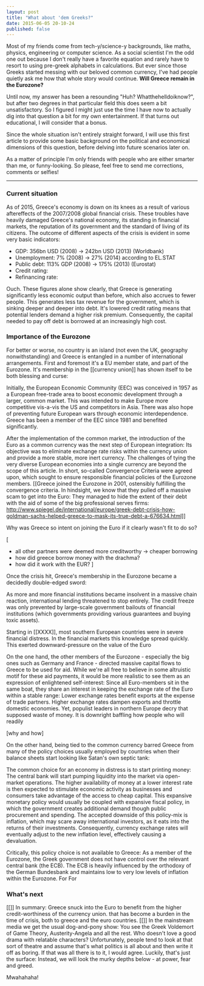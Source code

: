 ```yaml
---
layout: post
title: "What about 'dem Greeks?"
date: 2015-06-05 20-10-24
published: false
---
```



Most of my friends come from tech-y/science-y backgrounds, like maths, physics, engineering or computer science. As a social scientist I'm the odd one out because I don't really have a favorite equation and rarely have to resort to using pre-greek alphabets in calculations. But ever since those Greeks started messing with our beloved common currency, I've had people quietly ask me how that whole story would continue. **Will Greece remain in the Eurozone?**

Until now, my answer has been a resounding "Huh? Whatthehelldoiknow?", but after two degrees in that particular field this does seem a bit unsatisfactory. So I figured I might just use the time I have now to actually dig into that question a bit for my own entertainment. If that turns out educational, I will consider that a bonus.

Since the whole situation isn't entirely straight forward, I will use this first article to provide some basic background on the political and economical dimensions of this question, before delving into future scenarios later on.

As a matter of principle I'm only friends with people who are either smarter than me, or funny-looking. So please, feel free to send me corrections, comments or selfies!

----

### Current situation
As of 2015, Greece's economy is down on its knees as a result of various aftereffects of the 2007/2008 global financial crisis. These troubles have heavily damaged Greece's national economy, its standing in financial markets, the reputation of its government and the standard of living of its citizens. The outcome of different aspects of the crisis is evident in some very basic indicators:

* GDP: 356bn USD (2008) -> 242bn USD (2013) (Worldbank)
* Unemployment: 7% (2008) -> 27% (2014) according to EL.STAT
* Public debt: 113% GDP (2008) -> 175% (2013) (Eurostat)
* Credit rating:
* Refinancing rate:

Ouch. These figures alone show clearly, that Greece is generating significantly less economic output than before, which also accrues to fewer people. This generates less tax revenue for the government, which is sinking deeper and deeper into debt. It's lowered credit rating means that potential lenders demand a higher risk premium. Consequently, the capital needed to pay off debt is borrowed at an increasingly high cost. 

### Importance of the Eurozone

For better or worse, no country is an island (not even the UK, geography nonwithstanding) and Greece is entangled in a number of international arrangements. First and foremost it's a EU member state, and part of the Eurozone. It's membership in the [[currency union]] has shown itself to be both blessing and curse:

Initially, the European Economic Community (EEC) was conceived in 1957 as a European free-trade area to boost economic development through a larger, common market. This was intended to make Europe more competitive vis-a-vis the US and competitors in Asia. There was also hope of preventing future European wars through economic interdependence. Greece has been a member of the EEC since 1981 and benefited significantly.

After the implementation of the common market, the introduction of the Euro as a common currency was the next step of European integration: Its objective was to eliminate exchange rate risks within the currency union and provide a more stable, more inert currency. The challenges of tying the very diverse European economies into a single currency are beyond the scope of this article. In short, so-called Convergence Criteria were agreed upon, which sought to ensure responsible financial policies of the Eurozone members. [[Greece joined the Eurozone in 2001, ostensibly fulfilling the convergence criteria. In hindsight, we know that they pulled off a massive scam to get into the Euro: They managed to hide the extent of their debt with the aid of some of the big professional serves firms: http://www.spiegel.de/international/europe/greek-debt-crisis-how-goldman-sachs-helped-greece-to-mask-its-true-debt-a-676634.html]]

Why was Greece so intent on joining the Euro if it clearly wasn't fit to do so? 

[
- all other partners were deemed more creditworthy -> cheaper borrowing
- how did greece borrow money with the drachma?
- how did it work with the EUR?
]

Once the crisis hit, Greece's membership in the Eurozone became a decidedly double-edged sword:

As more and more financial institutions became insolvent in a massive chain reaction, international lending threatened to stop entirely. The credit freeze was only prevented by large-scale government bailouts of financial institutions (which governments providing various guarantees and buying toxic assets).

Starting in [[XXXX]], most southern European countries were in severe financial distress. In the financial markets this knowledge spread quickly. This exerted downward-pressure on the value of the Euro

On the one hand, the other members of the Eurozone - especially the big ones such as Germany and France - directed massive capital flows to Greece to be used for aid. While we're all free to believe in some altruistic motif for these aid payments, it would be more realistic to see them as an expression of enlightened self-interest: Since all Euro-members sit in the same boat, they share an interest in keeping the exchange rate of the Euro within a stable range: Lower exchange rates benefit exports at the expense of trade partners. Higher exchange rates dampen exports and throttle domestic economies. Yet, populist leaders in northern Europe decry that supposed waste of money. It is downright baffling how people who will readily 





[why and how]


On the other hand, being tied to the common currency barred Greece from many of the policy choices usually employed by countries when their balance sheets start looking like Satan's own septic tank:

The common choice for an economy in distress is to start printing money: The central bank will start pumping liquidity into the market via open-market operations. The higher availability of money at a lower interest rate is then expected to stimulate economic activity as businesses and consumers take advantage of the access to cheap capital. This expansive monetary policy would usually be coupled with expansive fiscal policy, in which the government creates additional demand though public procurement and spending. The accepted downside of this policy-mix is inflation, which may scare away international investors, as it eats into the returns of their investments. Consequently, currency exchange rates will eventually adjust to the new inflation level, effectively causing a devaluation.

Critically, this policy choice is not available to Greece: As a member of the Eurozone, the Greek government does not have control over the relevant central bank (the ECB). The ECB is heavily influenced by the orthodoxy of the German Bundesbank and maintains low to very low levels of inflation within the Eurozone. For 
For 







### What's next
[[]]
In summary: Greece snuck into the Euro to benefit from the higher credit-worthiness of the currency union. that has become a burden in the time of crisis, both to greece and the euro countries. 
[[]]
In the mainstream media we get the usual dog-and-pony show: You see the Greek Voldemort of Game Theory, Austerity-Angela and all the rest. Who doesn't love a good drama with relatable characters? Unfortunately, people tend to look at that sort of theatre and assume that's what politics is all about and then write it off as boring. If that was all there is to it, I would agree. Luckily, that's just the surface: Instead, we will look the murky depths below - at power, fear and greed.



Mwahahaha!

